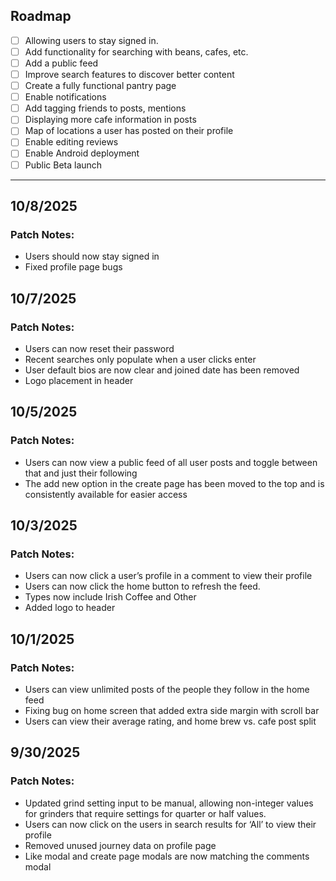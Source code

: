 ## Roadmap

- [ ] Allowing users to stay signed in.
- [ ] Add functionality for searching with beans, cafes, etc.
- [ ] Add a public feed
- [ ] Improve search features to discover better content
- [ ] Create a fully functional pantry page
- [ ] Enable notifications
- [ ] Add tagging friends to posts, mentions
- [ ] Displaying more cafe information in posts
- [ ] Map of locations a user has posted on their profile
- [ ] Enable editing reviews
- [ ] Enable Android deployment
- [ ] Public Beta launch

---

## 10/8/2025

### Patch Notes:

- Users should now stay signed in
- Fixed profile page bugs

## 10/7/2025

### Patch Notes:

- Users can now reset their password
- Recent searches only populate when a user clicks enter
- User default bios are now clear and joined date has been removed
- Logo placement in header

## 10/5/2025

### Patch Notes:

- Users can now view a public feed of all user posts and toggle between that and just their following
- The add new option in the create page has been moved to the top and is consistently available for easier access

## 10/3/2025

### Patch Notes:

- Users can now click a user’s profile in a comment to view their profile
- Users can now click the home button to refresh the feed.
- Types now include Irish Coffee and Other
- Added logo to header

## 10/1/2025

### Patch Notes:

- Users can view unlimited posts of the people they follow in the home feed
- Fixing bug on home screen that added extra side margin with scroll bar
- Users can view their average rating, and home brew vs. cafe post split

## 9/30/2025

### Patch Notes:

- Updated grind setting input to be manual, allowing non-integer values for grinders that require settings for quarter or half values.
- Users can now click on the users in search results for ‘All’ to view their profile
- Removed unused journey data on profile page
- Like modal and create page modals are now matching the comments modal

<!--
How to use:

- Keep the Roadmap checklist at the top. Mark items with [x] when complete.
- Add a new date section (## YYYY-MM-DD) for each release or notable change.
- Group notes under Added / Changed / Fixed (add more headings if useful).
- Use standard Markdown lists, links, and checkboxes.
-->
